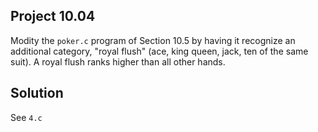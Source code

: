 ## Project 10.04

Modity the `poker.c` program of Section 10.5 by having it recognize an additional category, "royal flush" (ace, king queen, jack, ten of the same suit). A royal flush ranks higher than all other hands.

## Solution

See `4.c`
